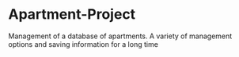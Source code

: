 # Apartment-Project
Management of a database of apartments.
A variety of management options and saving information for a long time
